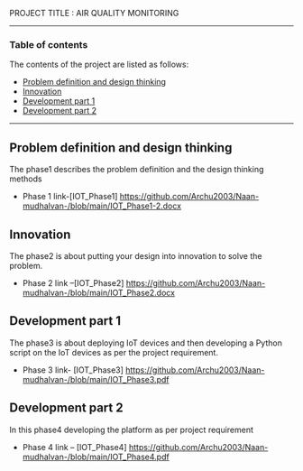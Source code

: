 
PROJECT TITLE : AIR QUALITY MONITORING

---

### Table of contents
The contents of the project are listed as follows:

- [Problem definition and design thinking](#problem-definition-and-design-thinking)
- [Innovation](#innovation)
- [Development part 1](#development-part-1)
- [Development part 2](#development-part-2)

---

## Problem definition and design thinking
The phase1 describes the problem definition and the design thinking methods
- Phase 1 link-[IOT_Phase1]
https://github.com/Archu2003/Naan-mudhalvan-/blob/main/IOT_Phase1-2.docx


## Innovation
The phase2 is about putting your design into innovation to solve the problem.
- Phase 2 link –[IOT_Phase2] 
https://github.com/Archu2003/Naan-mudhalvan-/blob/main/IOT_Phase2.docx


## Development part 1
The phase3 is about deploying IoT devices and then developing a Python script on the IoT devices as per the project requirement. 
- Phase 3  link- [IOT_Phase3]
https://github.com/Archu2003/Naan-mudhalvan-/blob/main/IOT_Phase3.pdf

## Development part 2

In this phase4 developing the platform as per project requirement 
- Phase 4 link – [IOT_Phase4]
https://github.com/Archu2003/Naan-mudhalvan-/blob/main/IOT_Phase4.pdf
